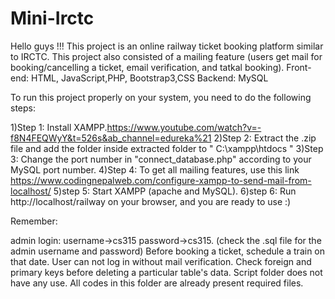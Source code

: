 # Mini-Irctc

Hello guys !!! This project is an online railway ticket booking platform similar to IRCTC. This project also consisted of a mailing feature (users get mail for booking/cancelling a ticket, email verification, and tatkal booking).
Front-end: HTML, JavaScript,PHP, Bootstrap3,CSS
Backend: MySQL

To run this project properly on your system, you need to do the following steps:

1)Step 1: Install XAMPP.https://www.youtube.com/watch?v=-f8N4FEQWyY&t=526s&ab_channel=edureka%21
2)Step 2: Extract the .zip file and add the folder inside extracted folder to " C:\xampp\htdocs "
3)Step 3: Change the port number in "connect_database.php" according to your MySQL port number.
4)Step 4: To get all mailing features, use this link https://www.codingnepalweb.com/configure-xampp-to-send-mail-from-localhost/
5)step 5: Start XAMPP (apache and MySQL).
6)step 6: Run http://localhost/railway on your browser, and you are ready to use :)

Remember:

admin login: username->cs315 password->cs315. (check the .sql file for the admin username and password)
Before booking a ticket, schedule a train on that date.
User can not log in without mail verification.
Check foreign and primary keys before deleting a particular table's data.
Script folder does not have any use. All codes in this folder are already present required files.
